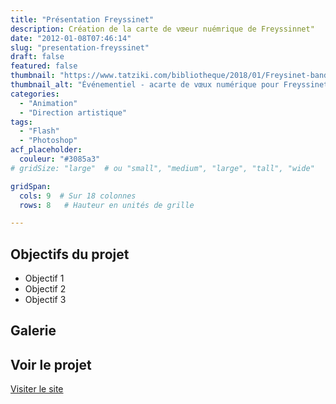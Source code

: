 ```yaml
---
title: "Présentation Freyssinet"
description: Création de la carte de vœeur nuémrique de Freyssinnet"
date: "2012-01-08T07:46:14"
slug: "presentation-freyssinet"
draft: false
featured: false
thumbnail: "https://www.tatziki.com/bibliotheque/2018/01/Freysinet-bandeau.jpg"
thumbnail_alt: "Événementiel - acarte de vœux numérique pour Freyssinet"
categories:
  - "Animation"
  - "Direction artistique"
tags:
  - "Flash"
  - "Photoshop"
acf_placeholder:
  couleur: "#3085a3"
# gridSize: "large"  # ou "small", "medium", "large", "tall", "wide"

gridSpan:
  cols: 9  # Sur 18 colonnes
  rows: 8   # Hauteur en unités de grille

---
```


## Objectifs du projet

<!-- TODO: Ajouter les objectifs depuis ACF -->
- Objectif 1
- Objectif 2
- Objectif 3

## Galerie

<!-- TODO: Ajouter les images du projet -->

## Voir le projet

[Visiter le site](https://www.tatziki.com/presentation-freyssinet/)
